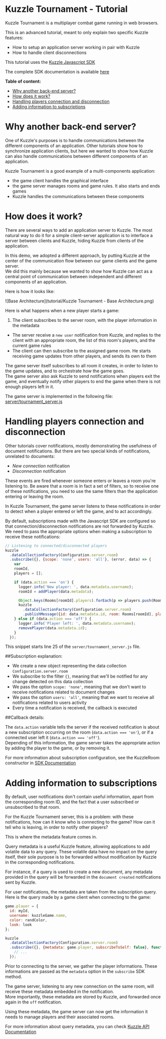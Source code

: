 # Kuzzle Tournament - Tutorial

Kuzzle Tournament is a multiplayer combat game running in web browsers.

This is an advanced tutorial, meant to only explain two specific Kuzzle features:

* How to setup an application server working in pair with Kuzzle
* How to handle client disconnections

This tutorial uses the [Kuzzle Javascript SDK](https://github.com/kuzzleio/sdk-javascript)

The complete SDK documentation is available [here](http://kuzzleio.github.io/sdk-documentation)

**Table of content:**

* [Why another back-end server?](#why-another-back-end-server)
* [How does it work?](#how-does-it-work)
* [Handling players connection and disconnection](#handling-players-connection-and-disconnection)
* [Adding information to subscriptions](#adding-information-to-subscriptions)


# Why another back-end server?

One of Kuzzle's purposes is to handle communications between the different components of an application. Other tutorials show how to synchronize application clients, but here we wanted to show how Kuzzle can also handle communications between different components of an application.

Kuzzle Tournament is a good example of a multi-components application:

* the game client handles the graphical interface
* the game server manages rooms and game rules. It also starts and ends games
* Kuzzle handles the communications between these components

# How does it work?

There are several ways to add an application server to Kuzzle. The most natural way to do it for a simple client-server application is to interface a server between clients and Kuzzle, hiding Kuzzle from clients of the application.

In this demo, we adopted a different approach, by putting Kuzzle at the center of the communication flow between our game clients and the game server.  
We did this mainly because we wanted to show how Kuzzle can act as a central point of communication between independent and different components of an application.

Here is how it looks like:

![Base Architecture](tutorial/Kuzzle Tournament - Base Architecture.png)


Here is what happens when a new player starts a game:

1. The client subscribes to the server room, with the player information in the metadata
* The server receive a ``new user`` notification from Kuzzle, and replies to the client with an appropriate room, the list of this room's players, and the current game rules
* The client can then subscribe to the assigned game room. He starts receiving game updates from other players, and sends its own to them

The game server itself subscribes to all room it creates, in order to listen to the game updates, and to orchestrate how the game goes.  
The game server also ask Kuzzle to send notifications when players exit the game, and eventually notify other players to end the game when there is not enough players left in it.

The game server is implemented in the following file: [server/tournament_server.js](server/tournament_server.js)

# Handling players connection and disconnection

Other tutorials cover notifications, mostly demonstrating the usefulness of document notifications. But there are two special kinds of notifications, unrelated to documents:

* *New connection* notification
* *Disconnection* notification

These events are fired whenever someone enters or leaves a room you're listening to. Be aware that a *room* is in fact a set of filters, so to receive one of these notifications, you need to use the same filters than the application entering or leaving the room.

In Kuzzle Tournament, the game server listens to these notifications in order to detect when a player entered or left the game, and to act accordingly.

By default, subscriptions made with the Javascript SDK are configured so that connection/disconnection notifications are not forwarded by Kuzzle.  
We need to pass the appropriate options when making a subscription to receive these notifications:

```js
// Listening to connected/disconnected players
kuzzle
  .dataCollectionFactory(Configuration.server.room)
  .subscribe({}, {scope: 'none', users: 'all'}, (error, data) => {
    var
    roomId,
    players = [];

    if (data.action === 'on') {
      logger.info('New player: ', data.metadata.username);
      roomId = addPlayer(data.metadata);

      Object.keys(Rooms[roomId].players).forEach(p => players.push(Rooms[roomId].players[p]));
      kuzzle
        .dataCollectionFactory(Configuration.server.room)
        .publishMessage({id: data.metadata.id, room: Rooms[roomId], players: players });
    } else if (data.action === 'off') {
      logger.info('Player left: ', data.metadata.username);
      removePlayer(data.metadata.id);
    }
  });
```


This snippet starts line 25 of the ``server/tournament_server.js`` file.

##Subscription explanation:

* We create a new object representing the data collection ``Configuration.server.room``
* We subscribe to the filter ``{}``, meaning that we'll be notified for any change detected on this data collection
* We pass the option ``scope: 'none'``, meaning that we don't want to receive notifications related to document changes
* We pass the option ``users: 'all'``, meaning that we want to receive all notifications related to users activity
* Every time a notification is received, the callback is executed

##Callback details:

The ``data.action`` variable tells the server if the received notification is about a new subscription occurring on the room (``data.action === 'on'``), or if a connected user left it (``data.action === 'off'``).  
Depending of this information, the game server takes the appropriate action by adding the player to the game, or by removing it.

For more information about subscription configuration, see the KuzzleRoom constructor in [SDK Documentation](http://kuzzleio.github.io/sdk-documentation/?javascript#constructors52)

# Adding information to subscriptions

By default, user notifications don't contain useful information, apart from the corresponding room ID, and the fact that a user subscribed or unsubscribed to that room.

For the Kuzzle Tournament server, this is a problem: with these notifications, how can it know who is connecting to the game? How can it tell who is leaving, in order to notify other players?

This is where the metadata feature comes in.

Query metadata is a useful Kuzzle feature, allowing applications to add volatile data to any query. These volatile data have no impact on the query itself, their sole purpose is to be forwarded without modification by Kuzzle in the corresponding notifications.

For instance, if a query is used to create a new document, any metadata provided in the query will be forwarded in the ``document created`` notifications sent by Kuzzle.

For user notifications, the metadata are taken from the subscription query.  
Here is the query made by a game client when connecting to the game:

```js
game.player = {
  id: myId,
  username: kuzzleGame.name,
  color: randColor,
  look: look
};

kuzzle
  .dataCollectionFactory(Configuration.server.room)
  .subscribe({}, {metadata: game.player, subscribeToSelf: false}, function (error, data) {
    // ...
  });
```

Prior to connecting to the server, we gather the player informations. These informations are passed as the ``metadata`` option in the ``subscribe`` SDK method.

The game server, listening to any new connection on the same room, will receive these metadata embedded in the notification.  
More importantly, these metadata are stored by Kuzzle, and forwarded once again in the ``off`` notification.

Using these metadata, the game server can now get the information it needs to manage players and their associated rooms.

For more information about query metadata, you can check [Kuzzle API Documentation](https://github.com/kuzzleio/kuzzle/blob/master/docs/API.WebSocket.md#sending-metadata)
